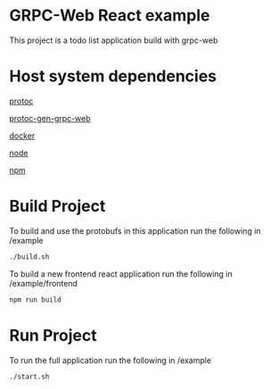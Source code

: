 # GRPC-Web React example
This project is a todo list application build with grpc-web

# Host system dependencies
[protoc](http://google.github.io/proto-lens/installing-protoc.html)

[protoc-gen-grpc-web](https://github.com/grpc/grpc-web/releases)

[docker](https://www.docker.com/get-started)

[node](https://nodejs.org/en/)

[npm](https://www.npmjs.com/)

# Build Project
To build and use the protobufs in this application run the following in /example

```bash
./build.sh
```

To build a new frontend react application run the following in /example/frontend

```bash
npm run build
```

# Run Project
To run the full application run the following in /example

```bash
./start.sh
```
